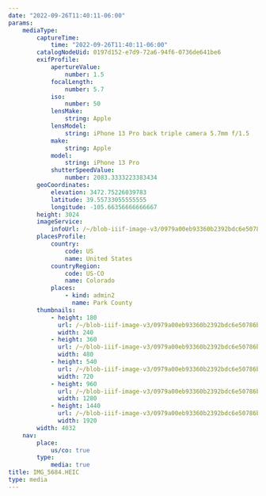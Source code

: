 ```yaml
---
date: "2022-09-26T11:40:11-06:00"
params:
    mediaType:
        captureTime:
            time: "2022-09-26T11:40:11-06:00"
        catalogNodeUid: 0197d152-e7d9-72a6-94f6-0736de641be6
        exifProfile:
            apertureValue:
                number: 1.5
            focalLength:
                number: 5.7
            iso:
                number: 50
            lensMake:
                string: Apple
            lensModel:
                string: iPhone 13 Pro back triple camera 5.7mm f/1.5
            make:
                string: Apple
            model:
                string: iPhone 13 Pro
            shutterSpeedValue:
                number: 2083.3333223383434
        geoCoordinates:
            elevation: 3472.75226039783
            latitude: 39.55733055555555
            longitude: -105.66356666666667
        height: 3024
        imageService:
            infoUrl: /~/blob-iiif-image-v3/0979a00eb93360b2392bdc6e50786be847aca7eb5f8783a9f875473b3e04d7f7/info.json
        placesProfile:
            country:
                code: US
                name: United States
            countryRegion:
                code: US-CO
                name: Colorado
            places:
                - kind: admin2
                  name: Park County
        thumbnails:
            - height: 180
              url: /~/blob-iiif-image-v3/0979a00eb93360b2392bdc6e50786be847aca7eb5f8783a9f875473b3e04d7f7/full/240%2C180/0/default.jpg
              width: 240
            - height: 360
              url: /~/blob-iiif-image-v3/0979a00eb93360b2392bdc6e50786be847aca7eb5f8783a9f875473b3e04d7f7/full/480%2C360/0/default.jpg
              width: 480
            - height: 540
              url: /~/blob-iiif-image-v3/0979a00eb93360b2392bdc6e50786be847aca7eb5f8783a9f875473b3e04d7f7/full/720%2C540/0/default.jpg
              width: 720
            - height: 960
              url: /~/blob-iiif-image-v3/0979a00eb93360b2392bdc6e50786be847aca7eb5f8783a9f875473b3e04d7f7/full/1280%2C960/0/default.jpg
              width: 1280
            - height: 1440
              url: /~/blob-iiif-image-v3/0979a00eb93360b2392bdc6e50786be847aca7eb5f8783a9f875473b3e04d7f7/full/1920%2C1440/0/default.jpg
              width: 1920
        width: 4032
    nav:
        place:
            us/co: true
        type:
            media: true
title: IMG_5684.HEIC
type: media
---
```

